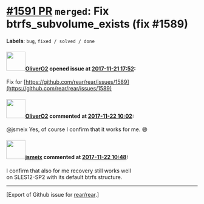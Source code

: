 [\#1591 PR](https://github.com/rear/rear/pull/1591) `merged`: Fix btrfs\_subvolume\_exists (fix \#1589)
=======================================================================================================

**Labels**: `bug`, `fixed / solved / done`

#### <img src="https://avatars.githubusercontent.com/u/4660803?v=4" width="50">[OliverO2](https://github.com/OliverO2) opened issue at [2017-11-21 17:52](https://github.com/rear/rear/pull/1591):

Fix for
[https://github.com/rear/rear/issues/1589](https://github.com/rear/rear/issues/1589)

#### <img src="https://avatars.githubusercontent.com/u/4660803?v=4" width="50">[OliverO2](https://github.com/OliverO2) commented at [2017-11-22 10:02](https://github.com/rear/rear/pull/1591#issuecomment-346301868):

@jsmeix Yes, of course I confirm that it works for me. 😄

#### <img src="https://avatars.githubusercontent.com/u/1788608?u=925fc54e2ce01551392622446ece427f51e2f0ce&v=4" width="50">[jsmeix](https://github.com/jsmeix) commented at [2017-11-22 10:48](https://github.com/rear/rear/pull/1591#issuecomment-346313963):

I confirm that also for me recovery still works well  
on SLES12-SP2 with its default btrfs structure.

------------------------------------------------------------------------

\[Export of Github issue for
[rear/rear](https://github.com/rear/rear).\]
